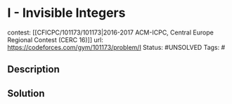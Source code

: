 # I - Invisible Integers

contest: [[CFICPC/101173/101173|2016-2017 ACM-ICPC, Central Europe Regional Contest (CERC 16)]]
url: https://codeforces.com/gym/101173/problem/I
Status: #UNSOLVED
Tags: #

## Description

## Solution

